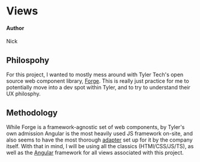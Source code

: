 # Views 
#### Author
Nick
## Philospohy
For this project, I wanted to mostly mess around with Tyler Tech's open source web component library, [Forge](https://github.com/tyler-technologies-oss/forge/). This is really just practice for me to potentially move into a dev spot within Tyler, and to try to understand their UX philosphy.
## Methodology
While Forge is a framework-agnostic set of web components, by Tyler's own admission Angular is the most heavily used JS framework on-site, and also seems to have the most thorough [adapter](https://github.com/tyler-technologies-oss/forge-angular) set up for it by the company itself. With that in mind, I will be using all the classics (HTMl/CSS/JS/TS), as well as the [Angular](https://angular.io/) framework for all views associated with this project.
